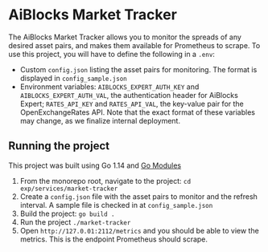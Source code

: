 # AiBlocks Market Tracker

The AiBlocks Market Tracker allows you to monitor the spreads of any desired asset pairs, and makes them available for Prometheus to scrape.
To use this project, you will have to define the following in a `.env`:
- Custom `config.json` listing the asset pairs for monitoring. The format is displayed in `config_sample.json`
- Environment variables: `AIBLOCKS_EXPERT_AUTH_KEY` and `AIBLOCKS_EXPERT_AUTH_VAL`, the authentication header for AiBlocks Expert; `RATES_API_KEY` and `RATES_API_VAL`, the key-value pair for the OpenExchangeRates API. Note that the exact format of these variables may change, as we finalize internal deployment.

## Running the project

This project was built using Go 1.14 and [Go Modules](https://blog.golang.org/using-go-modules)

1. From the monorepo root, navigate to the project: `cd exp/services/market-tracker`
2. Create a `config.json` file with the asset pairs to monitor and the refresh interval. A sample file is checked in at `config_sample.json`
3. Build the project: `go build .`
4. Run the project `./market-tracker`
5. Open `http://127.0.01:2112/metrics` and you should be able to view the metrics. This is the endpoint Prometheus should scrape.
